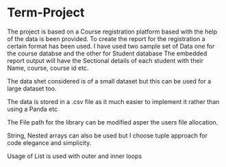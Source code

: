 # Term-Project
The project is based on a Course registration platform based with the help of the data is been provided. 
To create the report for the registration a certain format has been used.
I have used two sample set of Data one for the course databse and the other for Student database
The embedded report output will have the Sectional details of each student with their Name, course, course id etc.

The data shet considered is of a small dataset but  this can be used for a large dataset too.

The data is stored in a .csv file as it much easier to implement it rather than using a Panda etc

The File path for the library can be modified asper the users file allocation.

String, Nested arrays can also be used but I choose tuple approach for code elegance and simplicity.

Usage of List is used with outer and inner loops



